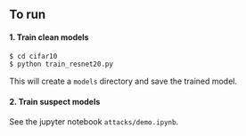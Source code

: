 ## To run

#### 1. Train clean models

```python
$ cd cifar10 
$ python train_resnet20.py
```
This will create a `models` directory and save the trained model. 



#### 2. Train suspect models

See the jupyter notebook `attacks/demo.ipynb`.  


